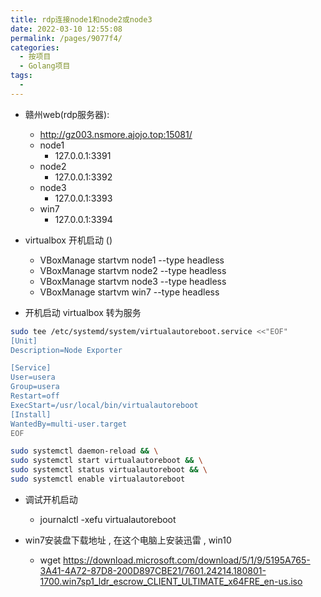 ```yaml
---
title: rdp连接node1和node2或node3
date: 2022-03-10 12:55:08
permalink: /pages/9077f4/
categories:
  - 按项目
  - Golang项目
tags:
  - 
---
```


* 赣州web(rdp服务器): 
  * http://gz003.nsmore.ajojo.top:15081/
  * node1
    * 127.0.0.1:3391
  * node2
    * 127.0.0.1:3392
  * node3
    * 127.0.0.1:3393
  * win7
    * 127.0.0.1:3394


* virtualbox 开机启动 ()
  * VBoxManage startvm node1 --type headless
  * VBoxManage startvm node2 --type headless
  * VBoxManage startvm node3 --type headless
  * VBoxManage startvm win7 --type headless


*  开机启动 virtualbox 转为服务
``` bash
sudo tee /etc/systemd/system/virtualautoreboot.service <<"EOF"
[Unit]
Description=Node Exporter

[Service]
User=usera
Group=usera
Restart=off
ExecStart=/usr/local/bin/virtualautoreboot 
[Install]
WantedBy=multi-user.target
EOF

sudo systemctl daemon-reload && \
sudo systemctl start virtualautoreboot && \
sudo systemctl status virtualautoreboot && \
sudo systemctl enable virtualautoreboot
```

* 调试开机启动
  * journalctl -xefu virtualautoreboot


* win7安装盘下载地址 , 在这个电脑上安装迅雷 , win10
  * wget https://download.microsoft.com/download/5/1/9/5195A765-3A41-4A72-87D8-200D897CBE21/7601.24214.180801-1700.win7sp1_ldr_escrow_CLIENT_ULTIMATE_x64FRE_en-us.iso



